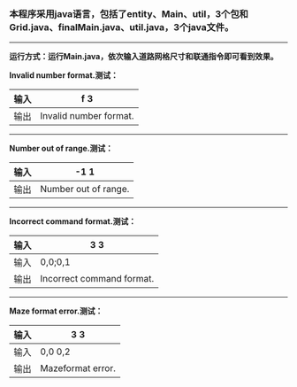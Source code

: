 ### 本程序采用java语言，包括了entity、Main、util，3个包和Grid.java、finalMain.java、util.java，3个java文件。

------------


**运行方式：运行Main.java，依次输入道路网格尺寸和联通指令即可看到效果。**

**Invalid number format.测试：**

| 输入 | f 3 |
|--|--|
| 输出 | Invalid number format. |

------------


**Number out of range.测试：**

| 输入 | -1 1 |
|--|--|
| 输出 |Number out of range. |

------------


**Incorrect command format.测试：**

|  输入 |  3 3  |
| ------------ | ------------ |
|  输入 | 0,0;0,1  |
|  输出 | Incorrect command format.  |

------------


**Maze format error.测试：**

| 输入  | 3 3  |
| ------------ | ------------ |
| 输入  | 0,0 0,2  |
| 输出  | Mazeformat error.  |



